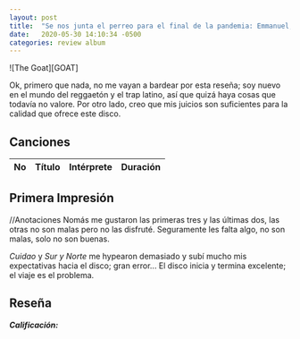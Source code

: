 ```yaml
---
layout: post
title:  "Se nos junta el perreo para el final de la pandemia: Emmanuel, el nuevo disco de Anuel AA"
date:   2020-05-30 14:10:34 -0500
categories: review album
---
```


![The Goat][GOAT]

Ok, primero que nada, no me vayan a bardear por esta reseña; soy nuevo en el mundo del reggaetón y el trap latino, así que quizá haya cosas que todavía no valore. Por otro lado, creo que mis juicios son suficientes para la calidad que ofrece este disco.

## Canciones

|  No   | Título | Intérprete | Duración |
| :---: | :----- | :--------- | :------: |


## Primera Impresión

//Anotaciones
Nomás me gustaron las primeras tres y las últimas dos, las otras no son malas pero no las disfruté. Seguramente les falta algo, no son malas, solo no son buenas.

*Cuidao* y *Sur y Norte* me hypearon demasiado y subí mucho mis expectativas hacia el disco; gran error... El disco inicia y termina excelente; el viaje es el problema.

## Reseña



***Calificación:*** 
